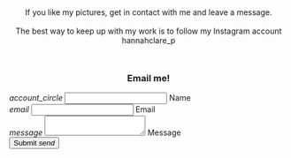 <div class="container" style="padding:10px;">
  <div id="contact" class="section scrollspy">     
    <div class="card medium" style="height: auto;">
      <div class="card-content" >   
        <div style="text-align:center">
          If you like my pictures, get in contact with me and leave a message.
          <br/> <br/> 
          The best way to keep up with my work is to follow my Instagram account hannahclare_p      
          <br/> <br/>  
        </div>  
        <div class="row" style="text-align:center">
          <a class="waves-effect waves-light btn purple lighten" target="_blank" href="{{site.instagram}}" ><i class="fab fa-instagram right fa-2x " style=" font-size: 2.5rem"></i></a>  
        </div>
      </div>
    </div>
  </div>
</div>
<div id="email" class="section scrollspy">
   <h3 style="text-align:center;">Email me!</h3>   
 </div>
<div class="card medium" style="height: auto;">   
  <div class="card-content" >
    <form class="col s12" action="https://formspree.io/{{site.email}}" method="POST">
      <div class="row">
        <div class="input-field col s6">
          <i class="material-icons prefix">account_circle</i>
          <input class="validate" id="icon_prefix" type="text" name="name">
          <label for="icon_prefix">Name</label>
        </div>
        <div class="input-field col s6">
          <i class="material-icons prefix">email</i>
          <input class="validate" id="email" type="email" name="_replyto">
          <label for="email" data-error="Please enter a valid Email Address" data-success="Verified!">Email</label>
        </div>
      </div>
      <div class="row">
       <div class="input-field col s12">
         <i class="material-icons prefix">message</i>
         <textarea id="icon_prefix2" class="materialize-textarea" name="message"></textarea>
         <label for="icon_prefix2">Message</label>
       </div>
     </div>
      <button class="btn waves-effect grey waves-dark darken-3 white-text z-depth-4 " style="text-align:center" type="submit" name="action">Submit
         <i class="material-icons right">send</i>
       </button>
    </form>
  </div>  
</div>
